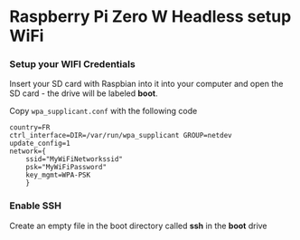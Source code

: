 # Raspberry Pi Zero W Headless setup WiFi

### Setup your WIFI Credentials
Insert your SD card with Raspbian into it into your computer and open the SD card - the drive will be labeled **boot**.

Copy `wpa_supplicant.conf` with the following code

```
country=FR
ctrl_interface=DIR=/var/run/wpa_supplicant GROUP=netdev
update_config=1
network={
    ssid="MyWiFiNetworkssid"
    psk="MyWiFiPassword"
    key_mgmt=WPA-PSK
    }  
```

### Enable SSH

Create an empty file in the boot directory called **ssh** in the **boot** drive
